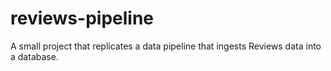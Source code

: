 # reviews-pipeline
A small project that replicates a data pipeline that ingests Reviews data into a database.
